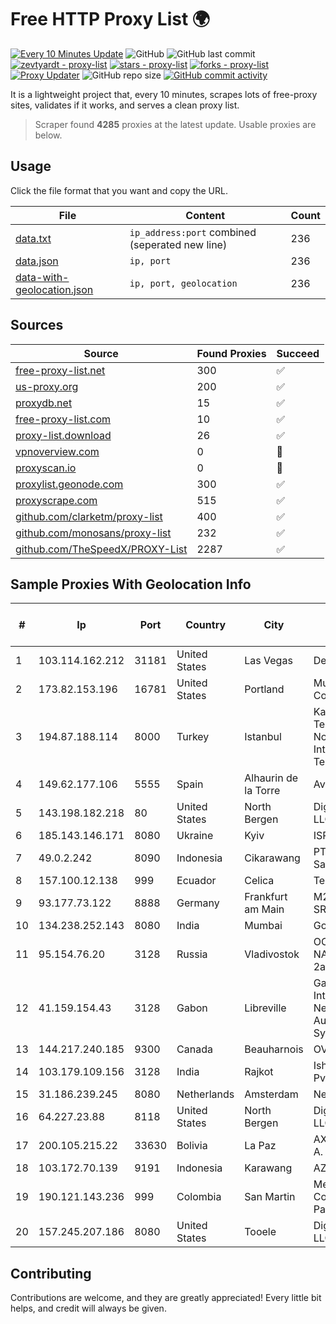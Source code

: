 
# Free HTTP Proxy List 🌍

[![Every 10 Minutes Update](https://github.com/mertguvencli/http-proxy-list/actions/workflows/main.yml/badge.svg?branch=main)](https://github.com/mertguvencli/http-proxy-list/actions/workflows/main.yml)
![GitHub](https://img.shields.io/github/license/mertguvencli/http-proxy-list)
![GitHub last commit](https://img.shields.io/github/last-commit/mertguvencli/http-proxy-list)
[![zevtyardt - proxy-list](https://img.shields.io/static/v1?label=zevtyardt&message=proxy-list&color=blue&logo=github)](https://github.com/zevtyardt/proxy-list "Go to GitHub repo")
[![stars - proxy-list](https://img.shields.io/github/stars/zevtyardt/proxy-list?style=social)](https://github.com/zevtyardt/proxy-list)
[![forks - proxy-list](https://img.shields.io/github/forks/zevtyardt/proxy-list?style=social)](https://github.com/zevtyardt/proxy-list)
[![Proxy Updater](https://github.com/zevtyardt/proxy-list/workflows/Proxy%20Updater/badge.svg)](https://github.com/zevtyardt/proxy-list/actions?query=workflow:"Proxy+Updater")
![GitHub repo size](https://img.shields.io/github/repo-size/zevtyardt/proxy-list)
[![GitHub commit activity](https://img.shields.io/github/commit-activity/m/zevtyardt/proxy-list?logo=commits)](https://github.com/zevtyardt/proxy-list/commits/main)

It is a lightweight project that, every 10 minutes, scrapes lots of free-proxy sites, validates if it works, and serves a clean proxy list.

> Scraper found **4285** proxies at the latest update. Usable proxies are below.

## Usage

Click the file format that you want and copy the URL.

|File|Content|Count|
|----|-------|-----|
|[data.txt](https://raw.githubusercontent.com/mertguvencli/http-proxy-list/main/proxy-list/data.txt)|`ip_address:port` combined (seperated new line)|236|
|[data.json](https://raw.githubusercontent.com/mertguvencli/http-proxy-list/main/proxy-list/data.json)|`ip, port`|236|
|[data-with-geolocation.json](https://raw.githubusercontent.com/mertguvencli/http-proxy-list/main/proxy-list/data-with-geolocation.json)|`ip, port, geolocation`|236|

## Sources

|Source|Found Proxies|Succeed|
|------|-------------|-------|
|[free-proxy-list.net](https://free-proxy-list.net)|300|✅|
|[us-proxy.org](https://www.us-proxy.org)|200|✅|
|[proxydb.net](http://proxydb.net)|15|✅|
|[free-proxy-list.com](https://free-proxy-list.com/?page=&port=&type%5B%5D=http&type%5B%5D=https&up_time=0&search=Search)|10|✅|
|[proxy-list.download](https://www.proxy-list.download/HTTP)|26|✅|
|[vpnoverview.com](https://vpnoverview.com/privacy/anonymous-browsing/free-proxy-servers)|0|🚫|
|[proxyscan.io](https://www.proxyscan.io)|0|🚫|
|[proxylist.geonode.com](https://proxylist.geonode.com/api/proxy-list?limit=300&page=1&sort_by=lastChecked&sort_type=desc&protocols=http,https)|300|✅|
|[proxyscrape.com](https://api.proxyscrape.com/v2/?request=displayproxies&protocol=http&timeout=10000&country=all&ssl=all&anonymity=all)|515|✅|
|[github.com/clarketm/proxy-list](https://raw.githubusercontent.com/clarketm/proxy-list/master/proxy-list-raw.txt)|400|✅|
|[github.com/monosans/proxy-list](https://raw.githubusercontent.com/monosans/proxy-list/main/proxies/http.txt)|232|✅|
|[github.com/TheSpeedX/PROXY-List](https://raw.githubusercontent.com/TheSpeedX/PROXY-List/master/http.txt)|2287|✅|


## Sample Proxies With Geolocation Info

|#|Ip|Port|Country|City|Internet Service Provider|
|-|--|----|-------|----|-------------------------|
|1|103.114.162.212|31181|United States|Las Vegas|DediPath|
|2|173.82.153.196|16781|United States|Portland|Multacom Corporation|
|3|194.87.188.114|8000|Turkey|Istanbul|Kadir Huseyin Tezcan Nosspeed Internet Teknolojileri|
|4|149.62.177.106|5555|Spain|Alhaurin de la Torre|Avatel Telecom|
|5|143.198.182.218|80|United States|North Bergen|DigitalOcean, LLC|
|6|185.143.146.171|8080|Ukraine|Kyiv|ISP UTELS|
|7|49.0.2.242|8090|Indonesia|Cikarawang|PT Usaha Adi Sanggoro|
|8|157.100.12.138|999|Ecuador|Celica|Telconet S.A|
|9|93.177.73.122|8888|Germany|Frankfurt am Main|M247 Europe SRL|
|10|134.238.252.143|8080|India|Mumbai|Google LLC|
|11|95.154.76.20|3128|Russia|Vladivostok|OCTOPUSNET-NAT-POOL13 2ap|
|12|41.159.154.43|3128|Gabon|Libreville|Gabon Telecom Internet Network Autonomous System|
|13|144.217.240.185|9300|Canada|Beauharnois|OVH SAS|
|14|103.179.109.156|3128|India|Rajkot|Ishan Netsol Pvt Ltd|
|15|31.186.239.245|8080|Netherlands|Amsterdam|NetSkope Inc|
|16|64.227.23.88|8118|United States|North Bergen|DigitalOcean, LLC|
|17|200.105.215.22|33630|Bolivia|La Paz|AXS Bolivia S. A.|
|18|103.172.70.139|9191|Indonesia|Karawang|AZNET|
|19|190.121.143.236|999|Colombia|San Martin|Media Commerce Partners S.A|
|20|157.245.207.186|8080|United States|Tooele|DigitalOcean, LLC|



## Contributing

Contributions are welcome, and they are greatly appreciated! Every
little bit helps, and credit will always be given.

